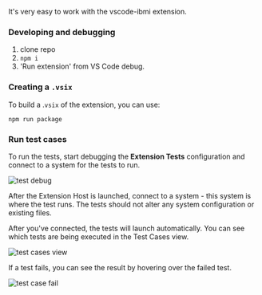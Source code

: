 It's very easy to work with the vscode-ibmi extension.

### Developing and debugging

1. clone repo
2. `npm i`
3. 'Run extension' from VS Code debug.

### Creating a `.vsix`

To build a .`vsix` of the extension, you can use:

```terminal
npm run package
```

### Run test cases

To run the tests, start debugging the **Extension Tests** configuration and connect to a system for the tests to run.

![test debug](../../assets/dev_01.png)

After the Extension Host is launched, connect to a system - this system is where the test runs. The tests should not alter any system configuration or existing files.

After you've connected, the tests will launch automatically. You can see which tests are being executed in the Test Cases view.

![test cases view](../../assets/dev_02.gif)

If a test fails, you can see the result by hovering over the failed test.

![test case fail](../../assets/dev_03.png)